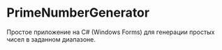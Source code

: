 # PrimeNumberGenerator

Простое приложение на C# (Windows Forms) для генерации простых чисел в заданном диапазоне.
